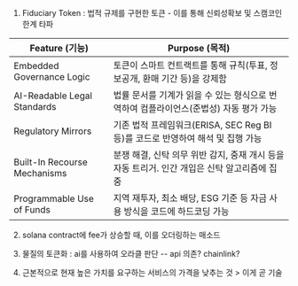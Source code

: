 
1. Fiduciary Token
: 법적 규제를 구현한 토큰 - 이를 통해 신뢰성확보 및 스캠코인 한계 타파

|**Feature (기능)**|**Purpose (목적)**|
|---|---|
|Embedded Governance Logic|토큰이 스마트 컨트랙트를 통해 규칙(투표, 정보공개, 환매 기간 등)을 강제함|
|AI-Readable Legal Standards|법률 문서를 기계가 읽을 수 있는 형식으로 번역하여 컴플라이언스(준법성) 자동 평가 가능|
|Regulatory Mirrors|기존 법적 프레임워크(ERISA, SEC Reg BI 등)를 코드로 반영하여 해석 및 집행 가능|
|Built-In Recourse Mechanisms|분쟁 해결, 신탁 의무 위반 감지, 중재 개시 등을 자동 트리거. 인간 개입은 신탁 알고리즘에 집중|
|Programmable Use of Funds|지역 재투자, 최소 배당, ESG 기준 등 자금 사용 방식을 코드에 하드코딩 가능|

2. solana contract에 fee가 상승할 때, 이를 오더링하는 매소드

3. 물질의 토큰화 : ai를 사용하여 오라클 판단 -- api 의존? chainlink?

4. 근본적으로 현재 높은 가치를 요구하는 서비스의 가격을 낮추는 것 > 이게 곧 기술
